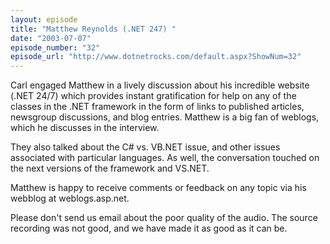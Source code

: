 ```yaml
---
layout: episode
title: "Matthew Reynolds (.NET 247) "
date: "2003-07-07"
episode_number: "32"
episode_url: "http://www.dotnetrocks.com/default.aspx?ShowNum=32"
---
```


Carl engaged Matthew in a lively discussion about his incredible website (.NET 24/7) which provides instant gratification for help on any of the classes in the .NET framework in the form of links to published articles, newsgroup discussions, and blog entries. Matthew is a big fan of weblogs, which he discusses in the interview. 

They also talked about the C# vs. VB.NET issue, and other issues associated with particular languages. As well, the conversation touched on the next versions of the framework and VS.NET. 

Matthew is happy to receive comments or feedback on any topic via his webblog at weblogs.asp.net. 

Please don't send us email about the poor quality of the audio. The source recording was not good, and we have made it as good as it can be.



